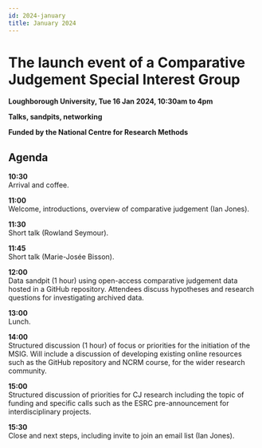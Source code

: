 ```yaml
---
id: 2024-january
title: January 2024
---
```


# The launch event of a Comparative Judgement Special Interest Group

**Loughborough University, Tue 16 Jan 2024, 10:30am to 4pm**

**Talks, sandpits, networking**  

**Funded by the National Centre for Research Methods**

## Agenda

**10:30**  
Arrival and coffee.

**11:00**  
Welcome, introductions, overview of comparative judgement (Ian Jones).

**11:30**  
Short talk (Rowland Seymour).

**11:45**  
Short talk (Marie-Josée Bisson).

**12:00**  
Data sandpit (1 hour) using open-access comparative judgement data hosted in a GitHub repository. Attendees discuss hypotheses and research questions for investigating archived data.

**13:00**  
Lunch.

**14:00**  
Structured discussion (1 hour) of focus or priorities for the initiation of the MSIG. Will include a discussion of developing existing online resources such as the GitHub repository and NCRM course, for the wider research community.

**15:00**  
Structured discussion of priorities for CJ research including the topic of funding and specific calls such as the ESRC pre-announcement for interdisciplinary projects.

**15:30**  
Close and next steps, including invite to join an email list (Ian Jones).


